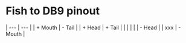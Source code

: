 # Fish to DB9 pinout

| --- | --- |
| + Mouth | - Tail |
| + Head | + Tail |
|  |  |
|  | - Head |
| xxx | - Mouth |


